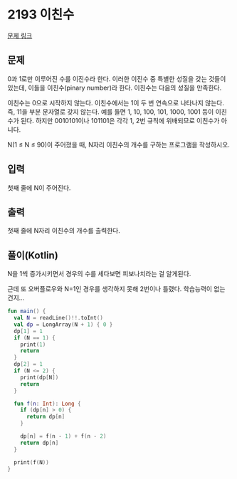 # 2193 이친수

[문제 링크](https://www.acmicpc.net/problem/2193)

## 문제

0과 1로만 이루어진 수를 이진수라 한다. 이러한 이진수 중 특별한 성질을 갖는 것들이 있는데, 이들을 이친수(pinary number)라 한다. 이친수는 다음의 성질을 만족한다.

이친수는 0으로 시작하지 않는다.
이친수에서는 1이 두 번 연속으로 나타나지 않는다. 즉, 11을 부분 문자열로 갖지 않는다.
예를 들면 1, 10, 100, 101, 1000, 1001 등이 이친수가 된다. 하지만 0010101이나 101101은 각각 1, 2번 규칙에 위배되므로 이친수가 아니다.

N(1 ≤ N ≤ 90)이 주어졌을 때, N자리 이친수의 개수를 구하는 프로그램을 작성하시오.

## 입력

첫째 줄에 N이 주어진다.

## 출력

첫째 줄에 N자리 이친수의 개수를 출력한다.

## 풀이(Kotlin)

N을 1씩 증가시키면서 경우의 수를 세다보면 피보나치라는 걸 알게된다.

근데 또 오버플로우와 N=1인 경우를 생각하지 못해 2번이나 틀렸다. 학습능력이 없는 건지...

```kotlin
fun main() {
  val N = readLine()!!.toInt()
  val dp = LongArray(N + 1) { 0 }
  dp[1] = 1
  if (N == 1) {
    print(1)
    return
  }
  dp[2] = 1
  if (N <= 2) {
    print(dp[N])
    return
  }

  fun f(n: Int): Long {
    if (dp[n] > 0) {
      return dp[n]
    }

    dp[n] = f(n - 1) + f(n - 2)
    return dp[n]
  }

  print(f(N))
}
```
